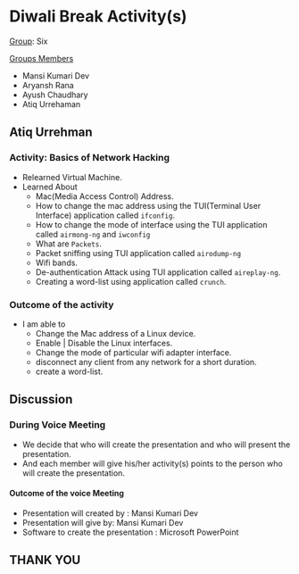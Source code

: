 # Diwali Break Activity(s)

<u>Group</u>: Six

<u>Groups Members</u>

- Mansi Kumari Dev
- Aryansh Rana
- Ayush Chaudhary
- Atiq Urrehaman

## Atiq Urrehman

### Activity: Basics of Network Hacking

- Relearned Virtual Machine.
- Learned About
	- Mac(Media Access Control) Address.
	- How to change the mac address using the TUI(Terminal User Interface) application called `ifconfig`.
	- How to change the mode of interface using the TUI application called `airmong-ng` and `iwconfig`
	- What are  `Packets`.
	- Packet sniffing using TUI application called `airodump-ng`
	- Wifi bands.
	- De-authentication Attack using TUI application called `aireplay-ng`.
	- Creating a word-list using application called `crunch`.

### Outcome of the activity

- I am able to 
	- Change the Mac address of a Linux device.
	- Enable | Disable the Linux interfaces.
	- Change the mode of particular wifi adapter interface.
	- disconnect any client from any network for a short duration.
	- create a word-list.

## Discussion

### During Voice Meeting

- We decide that who will create the presentation and who will present the presentation.
- And each member will give his/her activity(s) points to the person who will create the presentation.

#### Outcome of the voice Meeting

- Presentation will created by : Mansi Kumari Dev 
- Presentation will give by: Mansi Kumari Dev
- Software to create the presentation : Microsoft PowerPoint

## THANK YOU
